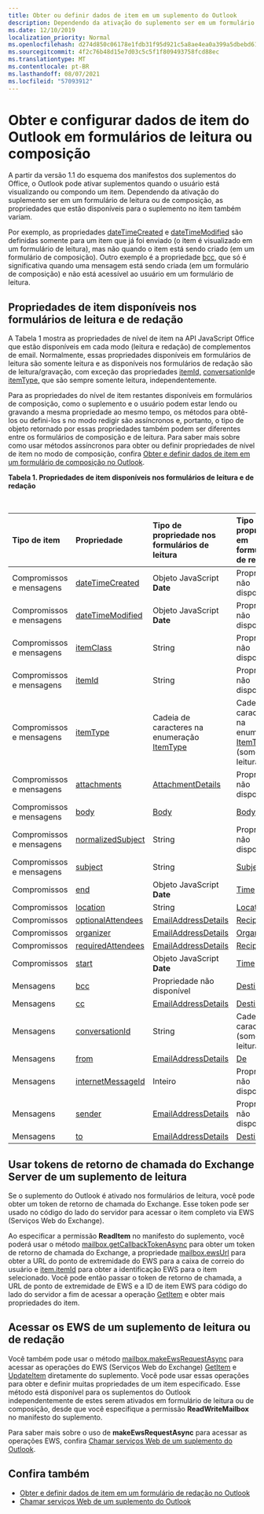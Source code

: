 ```yaml
---
title: Obter ou definir dados de item em um suplemento do Outlook
description: Dependendo da ativação do suplemento ser em um formulário de leitura ou de composição, as propriedades que estão disponíveis para o suplemento no item variam.
ms.date: 12/10/2019
localization_priority: Normal
ms.openlocfilehash: d274d850c06178e1fdb31f95d921c5a8ae4ea0a399a5dbebd61de548c084ce5d
ms.sourcegitcommit: 4f2c76b48d15e7d03c5c5f1f809493758fcd88ec
ms.translationtype: MT
ms.contentlocale: pt-BR
ms.lasthandoff: 08/07/2021
ms.locfileid: "57093912"
---
```

# <a name="get-and-set-outlook-item-data-in-read-or-compose-forms"></a>Obter e configurar dados de item do Outlook em formulários de leitura ou composição

A partir da versão 1.1 do esquema dos manifestos dos suplementos do Office, o Outlook pode ativar suplementos quando o usuário está visualizando ou compondo um item. Dependendo da ativação do suplemento ser em um formulário de leitura ou de composição, as propriedades que estão disponíveis para o suplemento no item também variam.

Por exemplo, as propriedades [dateTimeCreated](../reference/objectmodel/preview-requirement-set/office.context.mailbox.item.md#properties) e [dateTimeModified](../reference/objectmodel/preview-requirement-set/office.context.mailbox.item.md#properties) são definidas somente para um item que já foi enviado (o item é visualizado em um formulário de leitura), mas não quando o item está sendo criado (em um formulário de composição). Outro exemplo é a propriedade [bcc](../reference/objectmodel/preview-requirement-set/office.context.mailbox.item.md#properties), que só é significativa quando uma mensagem está sendo criada (em um formulário de composição) e não está acessível ao usuário em um formulário de leitura.

## <a name="item-properties-available-in-compose-and-read-forms"></a>Propriedades de item disponíveis nos formulários de leitura e de redação

A Tabela 1 mostra as propriedades de nível de item na API JavaScript Office que estão disponíveis em cada modo (leitura e redação) de complementos de email. Normalmente, essas propriedades disponíveis em formulários de leitura são somente leitura e as disponíveis nos formulários de redação são de leitura/gravação, com exceção das propriedades [itemId,](../reference/objectmodel/preview-requirement-set/office.context.mailbox.item.md#properties) [conversationId](../reference/objectmodel/preview-requirement-set/office.context.mailbox.item.md#properties)e [itemType,](../reference/objectmodel/preview-requirement-set/office.context.mailbox.item.md#properties) que são sempre somente leitura, independentemente.

Para as propriedades do nível de item restantes disponíveis em formulários de composição, como o suplemento e o usuário podem estar lendo ou gravando a mesma propriedade ao mesmo tempo, os métodos para obtê-los ou defini-los s no modo redigir são assíncronos e, portanto, o tipo de objeto retornado por essas propriedades também podem ser diferentes entre os formulários de composição e de leitura. Para saber mais sobre como usar métodos assíncronos para obter ou definir propriedades de nível de item no modo de composição, confira [Obter e definir dados de item em um formulário de composição no Outlook](get-and-set-item-data-in-a-compose-form.md).


**Tabela 1. Propriedades de item disponíveis nos formulários de leitura e de redação**

<br/>

|**Tipo de item**|**Propriedade**|**Tipo de propriedade nos formulários de leitura**|**Tipo de propriedade em formulários de redação**|
|:-----|:-----|:-----|:-----|
|Compromissos e mensagens|[dateTimeCreated](../reference/objectmodel/preview-requirement-set/office.context.mailbox.item.md#properties)|Objeto JavaScript **Date**|Propriedade não disponível|
|Compromissos e mensagens|[dateTimeModified](../reference/objectmodel/preview-requirement-set/office.context.mailbox.item.md#properties)|Objeto JavaScript **Date**|Propriedade não disponível|
|Compromissos e mensagens|[itemClass](../reference/objectmodel/preview-requirement-set/office.context.mailbox.item.md#properties)|String|Propriedade não disponível|
|Compromissos e mensagens|[itemId](../reference/objectmodel/preview-requirement-set/office.context.mailbox.item.md#properties)|String|Propriedade não disponível|
|Compromissos e mensagens|[itemType](../reference/objectmodel/preview-requirement-set/office.context.mailbox.item.md#properties)|Cadeia de caracteres na enumeração [ItemType](/javascript/api/outlook/office.mailboxenums.itemtype)|Cadeia de caracteres na enumeração [ItemType](/javascript/api/outlook/office.mailboxenums.itemtype) (somente leitura)|
|Compromissos e mensagens|[attachments](../reference/objectmodel/preview-requirement-set/office.context.mailbox.item.md#properties)|[AttachmentDetails](/javascript/api/outlook/office.attachmentdetails)|Propriedade não disponível|
|Compromissos e mensagens|[body](../reference/objectmodel/preview-requirement-set/office.context.mailbox.item.md#properties)|[Body](/javascript/api/outlook/office.body)|[Body](/javascript/api/outlook/office.body)|
|Compromissos e mensagens|[normalizedSubject](../reference/objectmodel/preview-requirement-set/office.context.mailbox.item.md#properties)|String|Propriedade não disponível|
|Compromissos e mensagens|[subject](../reference/objectmodel/preview-requirement-set/office.context.mailbox.item.md#properties)|String|[Subject](/javascript/api/outlook/office.subject)|
|Compromissos|[end](../reference/objectmodel/preview-requirement-set/office.context.mailbox.item.md#properties)|Objeto JavaScript **Date**|[Time](/javascript/api/outlook/office.time)|
|Compromissos|[location](../reference/objectmodel/preview-requirement-set/office.context.mailbox.item.md#properties)|String|[Location](/javascript/api/outlook/office.location)|
|Compromissos|[optionalAttendees](../reference/objectmodel/preview-requirement-set/office.context.mailbox.item.md#properties)|[EmailAddressDetails](/javascript/api/outlook/office.emailaddressdetails)|[Recipients](/javascript/api/outlook/office.recipients)|
|Compromissos|[organizer](../reference/objectmodel/preview-requirement-set/office.context.mailbox.item.md#properties)|[EmailAddressDetails](/javascript/api/outlook/office.emailaddressdetails)|[Organizador](/javascript/api/outlook/office.organizer)|
|Compromissos|[requiredAttendees](../reference/objectmodel/preview-requirement-set/office.context.mailbox.item.md#properties)|[EmailAddressDetails](/javascript/api/outlook/office.emailaddressdetails)|[Recipients](/javascript/api/outlook/office.recipients)|
|Compromissos|[start](../reference/objectmodel/preview-requirement-set/office.context.mailbox.item.md#properties)|Objeto JavaScript **Date**|[Time](/javascript/api/outlook/office.time)|
|Mensagens|[bcc](../reference/objectmodel/preview-requirement-set/office.context.mailbox.item.md#properties)|Propriedade não disponível|[Destinatários](/javascript/api/outlook/office.recipients)|
|Mensagens|[cc](../reference/objectmodel/preview-requirement-set/office.context.mailbox.item.md#properties)|[EmailAddressDetails](/javascript/api/outlook/office.emailaddressdetails)|[Destinatários](/javascript/api/outlook/office.recipients)|
|Mensagens|[conversationId](../reference/objectmodel/preview-requirement-set/office.context.mailbox.item.md#properties)|String|Cadeia de caracteres (somente leitura)|
|Mensagens|[from](../reference/objectmodel/preview-requirement-set/office.context.mailbox.item.md#properties)|[EmailAddressDetails](/javascript/api/outlook/office.emailaddressdetails)|[De](/javascript/api/outlook/office.from)|
|Mensagens|[internetMessageId](../reference/objectmodel/preview-requirement-set/office.context.mailbox.item.md#properties)|Inteiro|Propriedade não disponível|
|Mensagens|[sender](../reference/objectmodel/preview-requirement-set/office.context.mailbox.item.md#properties)|[EmailAddressDetails](/javascript/api/outlook/office.emailaddressdetails)|Propriedade não disponível|
|Mensagens|[to](../reference/objectmodel/preview-requirement-set/office.context.mailbox.item.md#properties)|[EmailAddressDetails](/javascript/api/outlook/office.emailaddressdetails)|[Destinatários](/javascript/api/outlook/office.recipients)|

## <a name="use-exchange-server-callback-tokens-from-a-read-add-in"></a>Usar tokens de retorno de chamada do Exchange Server de um suplemento de leitura

Se o suplemento do Outlook é ativado nos formulários de leitura, você pode obter um token de retorno de chamada do Exchange. Esse token pode ser usado no código do lado do servidor para acessar o item completo via EWS (Serviços Web do Exchange).

Ao especificar a permissão **ReadItem** no manifesto do suplemento, você poderá usar o método [mailbox.getCallbackTokenAsync](../reference/objectmodel/preview-requirement-set/office.context.mailbox.md#methods) para obter um token de retorno de chamada do Exchange, a propriedade [mailbox.ewsUrl](../reference/objectmodel/preview-requirement-set/office.context.mailbox.md#properties) para obter a URL do ponto de extremidade do EWS para a caixa de correio do usuário e [item.itemId](../reference/objectmodel/preview-requirement-set/office.context.mailbox.item.md#properties) para obter a identificação EWS para o item selecionado. Você pode então passar o token de retorno de chamada, a URL de ponto de extremidade de EWS e a ID de item EWS para código do lado do servidor a fim de acessar a operação [GetItem](/exchange/client-developer/web-service-reference/getitem-operation) e obter mais propriedades do item.


## <a name="access-ews-from-a-read-or-compose-add-in"></a>Acessar os EWS de um suplemento de leitura ou de redação

Você também pode usar o método [mailbox.makeEwsRequestAsync](../reference/objectmodel/preview-requirement-set/office.context.mailbox.md#methods) para acessar as operações do EWS (Serviços Web do Exchange) [GetItem](/exchange/client-developer/web-service-reference/getitem-operation) e [UpdateItem](/exchange/client-developer/web-service-reference/updateitem-operation) diretamente do suplemento. Você pode usar essas operações para obter e definir muitas propriedades de um item especificado. Esse método está disponível para os suplementos do Outlook independentemente de estes serem ativados em formulário de leitura ou de composição, desde que você especifique a permissão **ReadWriteMailbox** no manifesto do suplemento.

Para saber mais sobre o uso de **makeEwsRequestAsync** para acessar as operações EWS, confira [Chamar serviços Web de um suplemento do Outlook](web-services.md).


## <a name="see-also"></a>Confira também

- [Obter e definir dados de item em um formulário de redação no Outlook](get-and-set-item-data-in-a-compose-form.md)
- [Chamar serviços Web de um suplemento do Outlook](web-services.md)
